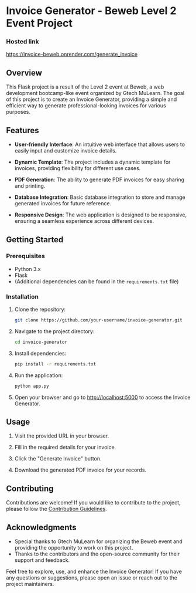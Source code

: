 # Invoice Generator - Beweb Level 2 Event Project

### Hosted link 

https://invoice-beweb.onrender.com/generate_invoice

## Overview

This Flask project is a result of the Level 2 event at Beweb, a web development bootcamp-like event organized by Gtech MuLearn. The goal of this project is to create an Invoice Generator, providing a simple and efficient way to generate professional-looking invoices for various purposes.

## Features

- **User-friendly Interface**: An intuitive web interface that allows users to easily input and customize invoice details.

- **Dynamic Template**: The project includes a dynamic template for invoices, providing flexibility for different use cases.

- **PDF Generation**: The ability to generate PDF invoices for easy sharing and printing.

- **Database Integration**: Basic database integration to store and manage generated invoices for future reference.

- **Responsive Design**: The web application is designed to be responsive, ensuring a seamless experience across different devices.

## Getting Started

### Prerequisites

- Python 3.x
- Flask
- (Additional dependencies can be found in the `requirements.txt` file)

### Installation

1. Clone the repository:

   ```bash
   git clone https://github.com/your-username/invoice-generator.git
   ```

2. Navigate to the project directory:

   ```bash
   cd invoice-generator
   ```

3. Install dependencies:

   ```bash
   pip install -r requirements.txt
   ```

4. Run the application:

   ```bash
   python app.py
   ```

5. Open your browser and go to [http://localhost:5000](http://localhost:5000) to access the Invoice Generator.

## Usage

1. Visit the provided URL in your browser.

2. Fill in the required details for your invoice.

3. Click the "Generate Invoice" button.

4. Download the generated PDF invoice for your records.

## Contributing

Contributions are welcome! If you would like to contribute to the project, please follow the [Contribution Guidelines](CONTRIBUTING.md).

## Acknowledgments

- Special thanks to Gtech MuLearn for organizing the Beweb event and providing the opportunity to work on this project.
- Thanks to the contributors and the open-source community for their support and feedback.

Feel free to explore, use, and enhance the Invoice Generator! If you have any questions or suggestions, please open an issue or reach out to the project maintainers.
